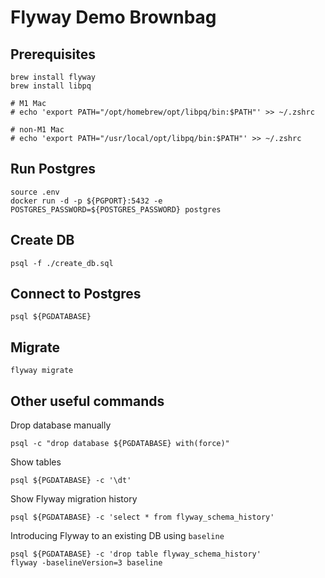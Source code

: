 # Flyway Demo Brownbag

## Prerequisites

```shell
brew install flyway
brew install libpq

# M1 Mac
# echo 'export PATH="/opt/homebrew/opt/libpq/bin:$PATH"' >> ~/.zshrc

# non-M1 Mac
# echo 'export PATH="/usr/local/opt/libpq/bin:$PATH"' >> ~/.zshrc
```

## Run Postgres
```shell
source .env
docker run -d -p ${PGPORT}:5432 -e POSTGRES_PASSWORD=${POSTGRES_PASSWORD} postgres
```

## Create DB
```shell
psql -f ./create_db.sql
```

## Connect to Postgres
```shell
psql ${PGDATABASE}
```
## Migrate
```shell
flyway migrate
```
## Other useful commands

Drop database manually
```shell
psql -c "drop database ${PGDATABASE} with(force)"
```

Show tables
```shell
psql ${PGDATABASE} -c '\dt'
```

Show Flyway migration history
```shell
psql ${PGDATABASE} -c 'select * from flyway_schema_history'
```

Introducing Flyway to an existing DB using `baseline`
```shell
psql ${PGDATABASE} -c 'drop table flyway_schema_history'
flyway -baselineVersion=3 baseline
```